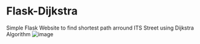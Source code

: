# Flask-Dijkstra
Simple Flask Website to find shortest path arround ITS Street using Dijkstra Algorithm
![image](https://github.com/Linc2427/Flask-Dijkstra/assets/46963770/ecb9caab-055d-4fb3-8710-a0fdcefc1031)
